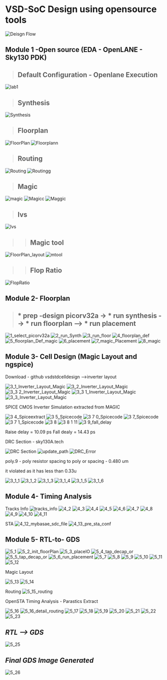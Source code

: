 # VSD-SoC Design using opensource tools

![Deisgn Flow](https://github.com/Adivi123/VSD-SoC-Design-Lab/assets/170654484/427d1910-772d-4820-9b05-b0407c612e4c)

## Module 1 -Open source (EDA - OpenLANE - Sky130 PDK)
 > ## Default Configuration - Openlane Execution ##
![lab1](https://github.com/Adivi123/VSD-SoC-Design-Lab/assets/170654484/61b58e86-a2dc-4ec3-91d0-d3a9d4949d29)
 > ## Synthesis ##
![Synthesis](https://github.com/Adivi123/VSD-SoC-Design-Lab/assets/170654484/509075cc-824e-42b0-b664-a43f070da4b4)
 > ## Floorplan ##
![FloorPlan](https://github.com/Adivi123/VSD-SoC-Design-Lab/assets/170654484/dd2c8460-31e2-427a-891c-0664921985a1)
![Floorplann](https://github.com/Adivi123/VSD-SoC-Design-Lab/assets/170654484/37eb889a-9896-4167-bdbb-8a240d890cc1)
 > ## Routing ##
![Routing](https://github.com/Adivi123/VSD-SoC-Design-Lab/assets/170654484/3088fd2b-469b-47f4-8988-5367e7a908da)
![Routingg](https://github.com/Adivi123/VSD-SoC-Design-Lab/assets/170654484/785595d3-e0a7-4864-9902-41932668375c)
 > ## Magic ##
![magic](https://github.com/Adivi123/VSD-SoC-Design-Lab/assets/170654484/9264ff41-6f36-4743-9663-ed66d8647615)
![Magicc](https://github.com/Adivi123/VSD-SoC-Design-Lab/assets/170654484/24e3b997-6358-4303-9f23-08dec99c276a)
![Maggic](https://github.com/Adivi123/VSD-SoC-Design-Lab/assets/170654484/f6bdc6d9-b9d9-4fd4-9309-83319027cbc6)
 > ## lvs ##
![lvs](https://github.com/Adivi123/VSD-SoC-Design-Lab/assets/170654484/9faa5efd-7df7-45ce-a1dc-6f094c4de9b7)
> > ## Magic tool ##
   ![FloorPlan_layout](https://github.com/Adivi123/VSD-SoC-Design-Lab/assets/170654484/3b1b045c-3022-40c2-ae15-3f97ed16927d)
   ![mtool](https://github.com/Adivi123/VSD-SoC-Design-Lab/assets/170654484/a0012d1b-49d4-4625-86ba-8904d62db71c)
> > ## Flop Ratio ##
   ![FlopRatio](https://github.com/Adivi123/VSD-SoC-Design-Lab/assets/170654484/bac02752-3755-4b46-bdb7-4cc6a2033220)
## Module 2- Floorplan
> ## * prep -design picorv32a -> * run synthesis --> * run floorplan --> * run placement ##
![1_select_picorv32a](https://github.com/Adivi123/VSD-SoC-Design-Lab/assets/170654484/cbb3e551-21e0-4998-9b1d-7e8a668c3819)
![2_run_Synth](https://github.com/Adivi123/VSD-SoC-Design-Lab/assets/170654484/e52bafc0-8593-499a-b70b-896f51700550)
![3_run_floor](https://github.com/Adivi123/VSD-SoC-Design-Lab/assets/170654484/a7e4d201-4cae-46fa-be77-d7b58d99be23)
![4_floorplan_def](https://github.com/Adivi123/VSD-SoC-Design-Lab/assets/170654484/aeed9350-dfc1-4aa9-87d5-f02fffcadf87)
![5_floorplan_Def_magic](https://github.com/Adivi123/VSD-SoC-Design-Lab/assets/170654484/f7d1f659-29dd-4814-b835-00d8b2e3ee9c)
![6_placement](https://github.com/Adivi123/VSD-SoC-Design-Lab/assets/170654484/232aa127-d2e1-457b-8a39-f621884477e2)
![7_magic_Placement](https://github.com/Adivi123/VSD-SoC-Design-Lab/assets/170654484/9c90daa4-c591-45a5-acaf-eecda6df53ed)
![8_magic](https://github.com/Adivi123/VSD-SoC-Design-Lab/assets/170654484/42a922fc-7eeb-4faf-8e7b-ce1e0b056678)
## Module 3- Cell Design (Magic Layout and ngspice)
Download - github vsdstdcelldesign -->inverter layout

![3_1_Inverter_Layout_Magic](https://github.com/Adivi123/VSD-SoC-Design-Lab/assets/170654484/42dd0459-97d3-44f6-8e11-7481d006007b)
![3_2_Inverter_Layout_Magic](https://github.com/Adivi123/VSD-SoC-Design-Lab/assets/170654484/ea9b4e99-2c38-4967-942a-49b1babfbf4b)
![3_3 2_Inverter_Layout_Magic](https://github.com/Adivi123/VSD-SoC-Design-Lab/assets/170654484/81e63d32-1b58-4292-986f-1c206e0a44a3)
![3_3 1_Inverter_Layout_Magic](https://github.com/Adivi123/VSD-SoC-Design-Lab/assets/170654484/b9f2c653-a129-44d9-ac28-a190aa02b7a5)
![3_3_Inverter_Layout_Magic](https://github.com/Adivi123/VSD-SoC-Design-Lab/assets/170654484/7aa6f01a-f04b-4245-865c-d50f3f8c7fcf)

SPICE CMOS Inverter Simulation extracted from MAGIC 

![3 4_Spiceextract](https://github.com/Adivi123/VSD-SoC-Design-Lab/assets/170654484/e41eaf85-0ccb-4e7b-a0df-0a5941bd6c5f)
![3 5_Spicecode](https://github.com/Adivi123/VSD-SoC-Design-Lab/assets/170654484/8ead8885-3581-4e1a-b1da-8c4adbad9f31)
![3 7 0_Spicecode](https://github.com/Adivi123/VSD-SoC-Design-Lab/assets/170654484/80dc7ce9-b87f-4aed-8fc7-fa4d3bc4c91d)
![3 7_Spicecode](https://github.com/Adivi123/VSD-SoC-Design-Lab/assets/170654484/8be6d1a0-a4de-44f6-8306-3029ae3ea27b)
![3 7 1_Spicecode](https://github.com/Adivi123/VSD-SoC-Design-Lab/assets/170654484/b45311f8-8cfd-487a-8d64-3592a2f79087)
![3 8](https://github.com/Adivi123/VSD-SoC-Design-Lab/assets/170654484/c2083fe9-0180-4e33-a4ca-7a824d58f6bc)
![3 8 1 11](https://github.com/Adivi123/VSD-SoC-Design-Lab/assets/170654484/7ece0094-c529-419d-8260-9ad25d179358)
![3 9_fall_delay](https://github.com/Adivi123/VSD-SoC-Design-Lab/assets/170654484/6849ccd0-1296-4ab5-9610-13f91d714e2e)

Raise delay = 10.09 ps
Fall dealy = 14.43 ps

DRC Section - sky130A.tech 

![DRC Section](https://github.com/Adivi123/VSD-SoC-Design-Lab/assets/170654484/6a8bda06-bcc4-41a2-9b35-af975885fe59)
![update_path](https://github.com/Adivi123/VSD-SoC-Design-Lab/assets/170654484/0fa6f7e7-8b12-42b5-b67a-5494e870eeec)
![DRC_Error](https://github.com/Adivi123/VSD-SoC-Design-Lab/assets/170654484/f0b354d0-1ca0-41d8-ad6f-cf29ea9349c2)

poly.9 - poly resistor spacing to poly or spacing - 0.480 um

it violated as it has less than 0.33u

![3_1_1](https://github.com/Adivi123/VSD-SoC-Design-Lab/assets/170654484/28e86fbd-8680-43ca-bfa8-d7440755b4e8)
![3_1_2](https://github.com/Adivi123/VSD-SoC-Design-Lab/assets/170654484/1f517c10-1f81-42e7-ae98-9873b3ed58cd)
![3_1_3](https://github.com/Adivi123/VSD-SoC-Design-Lab/assets/170654484/ac2b9401-7382-499d-ae4e-2ed9c7a856a6)
![3_1_4](https://github.com/Adivi123/VSD-SoC-Design-Lab/assets/170654484/f81c407f-87cc-4793-bde7-25437a646879)
![3_1_5](https://github.com/Adivi123/VSD-SoC-Design-Lab/assets/170654484/b75ec3c0-b29e-44e3-b6ca-364bdc72e622)
![3_1_6](https://github.com/Adivi123/VSD-SoC-Design-Lab/assets/170654484/b989eef9-cc7d-4363-96f3-f46f25712120)
## Module 4- Timing Analysis
Tracks Info
![tracks_info](https://github.com/Adivi123/VSD-SoC-Design-Lab/assets/170654484/5c3363f8-0f79-4980-afe7-4d63dce53bd8)
![4_2](https://github.com/Adivi123/VSD-SoC-Design-Lab/assets/170654484/e94c01de-8aa1-4757-b5ba-9e2130ade378)
![4_3](https://github.com/Adivi123/VSD-SoC-Design-Lab/assets/170654484/ff229dea-812f-4882-9889-d5aeedcf4c49)
![4_4](https://github.com/Adivi123/VSD-SoC-Design-Lab/assets/170654484/7a747a6c-dd88-4c44-9d95-72ecbfd72607)
![4_5](https://github.com/Adivi123/VSD-SoC-Design-Lab/assets/170654484/f2c67e04-f4dc-48a1-bae3-79e2648d1397)
![4_6](https://github.com/Adivi123/VSD-SoC-Design-Lab/assets/170654484/8b80b76c-7d0e-4700-8a28-e9946f27a21f)
![4_7](https://github.com/Adivi123/VSD-SoC-Design-Lab/assets/170654484/80afc2ea-376a-4be4-b20c-f3dd739e8eca)
![4_8](https://github.com/Adivi123/VSD-SoC-Design-Lab/assets/170654484/f1babb36-43cf-4b86-9d2d-81861a1a135e)
![4_9](https://github.com/Adivi123/VSD-SoC-Design-Lab/assets/170654484/73240c7a-7160-45a5-9845-bd8bbdd81d8e)
![4_10](https://github.com/Adivi123/VSD-SoC-Design-Lab/assets/170654484/65baff66-a8f4-4212-b03d-e9df0d94464e)
![4_11](https://github.com/Adivi123/VSD-SoC-Design-Lab/assets/170654484/9cbf676b-1f98-452f-a4f6-847b885fb6fd)

STA
![4_12_mybasae_sdc_file](https://github.com/Adivi123/VSD-SoC-Design-Lab/assets/170654484/d3292e4f-7c72-429d-becf-56e71dfecff8)
![4_13_pre_sta_conf](https://github.com/Adivi123/VSD-SoC-Design-Lab/assets/170654484/e617ca60-26fe-4891-8edf-a7de314959c8)

## Module 5- RTL-to- GDS
![5_1](https://github.com/Adivi123/VSD-SoC-Design-Lab/assets/170654484/7e1ab33f-46b4-470d-a736-a91c03eb2752)
![5_2_init_floorPlan](https://github.com/Adivi123/VSD-SoC-Design-Lab/assets/170654484/35cbb4af-3a70-4e5a-b013-04f81172b77a)
![5_3_placeIO](https://github.com/Adivi123/VSD-SoC-Design-Lab/assets/170654484/f758ba38-5c86-4653-8c9b-7a3c56294ac8)
![5_4_tap_decap_or](https://github.com/Adivi123/VSD-SoC-Design-Lab/assets/170654484/dcb2d387-569e-4fed-bb47-d26478b101e8)
![5_5_tap_decap_or](https://github.com/Adivi123/VSD-SoC-Design-Lab/assets/170654484/3f1ed4bc-0fcb-438c-a909-2e35b86f4b72)
![5_6_run_placement](https://github.com/Adivi123/VSD-SoC-Design-Lab/assets/170654484/7cf28f53-4d27-40d5-869e-f0025c37d969)
![5_7](https://github.com/Adivi123/VSD-SoC-Design-Lab/assets/170654484/066327e4-5950-4338-a393-6be54cb9e682)
![5_8](https://github.com/Adivi123/VSD-SoC-Design-Lab/assets/170654484/852c6aa9-6818-4fa7-8f71-4d697f88f712)
![5_9](https://github.com/Adivi123/VSD-SoC-Design-Lab/assets/170654484/ba088455-0ee6-4076-8df3-1d302aebb764)
![5_10](https://github.com/Adivi123/VSD-SoC-Design-Lab/assets/170654484/22ede0d3-c0e8-4e40-b885-6805093f5dc3)
![5_11](https://github.com/Adivi123/VSD-SoC-Design-Lab/assets/170654484/9e7b0f8f-d14a-4e5a-91eb-9474a5577be7)
![5_12](https://github.com/Adivi123/VSD-SoC-Design-Lab/assets/170654484/cbdebd60-f85a-40d2-9628-cf2c13263127)

Magic Layout

![5_13](https://github.com/Adivi123/VSD-SoC-Design-Lab/assets/170654484/f654c6e2-35f6-4bd9-ab53-d1aaac00354b)
![5_14](https://github.com/Adivi123/VSD-SoC-Design-Lab/assets/170654484/2e7379cb-b370-4d3b-82fb-595995984201)

Routing
![5_15_routing](https://github.com/Adivi123/VSD-SoC-Design-Lab/assets/170654484/b7e0637f-70e3-467a-af59-34a65a681e44)

OpenSTA Timing Analysis - Parastics Extract

![5_16](https://github.com/Adivi123/VSD-SoC-Design-Lab/assets/170654484/d8f7ce83-ad0b-45cb-ad04-8115eea4d1c7)
![5_16_detail_routing](https://github.com/Adivi123/VSD-SoC-Design-Lab/assets/170654484/2f239fd1-a40d-4a9e-9654-ebb606b8c9ee)
![5_17](https://github.com/Adivi123/VSD-SoC-Design-Lab/assets/170654484/4aa999aa-16ec-4931-bce1-47383d2a8cdb)
![5_18](https://github.com/Adivi123/VSD-SoC-Design-Lab/assets/170654484/0242c514-90e2-4a0d-908c-e5ea45d3dc41)
![5_19](https://github.com/Adivi123/VSD-SoC-Design-Lab/assets/170654484/88ccb07b-b64a-48ec-92ba-935f3e049ec9)
![5_20](https://github.com/Adivi123/VSD-SoC-Design-Lab/assets/170654484/67e89b32-f1ea-4a7c-a264-27e6adedff9d)
![5_21](https://github.com/Adivi123/VSD-SoC-Design-Lab/assets/170654484/67a1324d-3398-4344-b250-9ac219200fa5)
![5_22](https://github.com/Adivi123/VSD-SoC-Design-Lab/assets/170654484/8d7cd9be-2d2b-41f7-8571-b8a86b0da7d9)
![5_23](https://github.com/Adivi123/VSD-SoC-Design-Lab/assets/170654484/891176f2-33c1-49ae-a622-c14d2f5d59df)

## _RTL --> GDS_

![5_25](https://github.com/Adivi123/VSD-SoC-Design-Lab/assets/170654484/e5248f4d-6efb-49b1-9ccb-d719f2d4f57a)

## _Final GDS Image Generated_

![5_26](https://github.com/Adivi123/VSD-SoC-Design-Lab/assets/170654484/f5131bca-038b-4811-843e-2eb29cdccb90)


